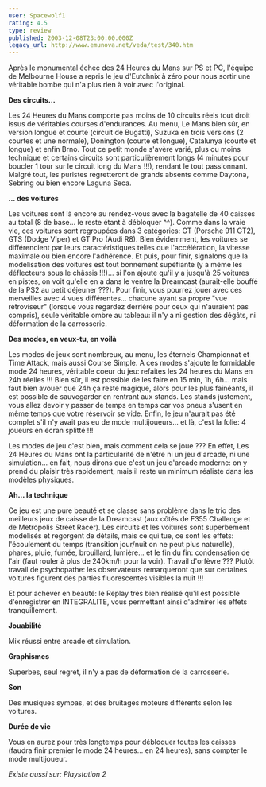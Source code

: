 ```yaml
---
user: Spacewolf1
rating: 4.5
type: review
published: 2003-12-08T23:00:00.000Z
legacy_url: http://www.emunova.net/veda/test/340.htm
---
```

Après le monumental échec des 24 Heures du Mans sur PS et PC, l'équipe de Melbourne House a repris le jeu d'Eutchnix à zéro pour nous sortir une véritable bombe qui n'a plus rien à voir avec l'original.  

  

**Des circuits...**  

Les 24 Heures du Mans comporte pas moins de 10 circuits réels tout droit issus de véritables courses d'endurances. Au menu, Le Mans bien sûr, en version longue et courte (circuit de Bugatti), Suzuka en trois versions (2 courtes et une normale), Donington (courte et longue), Catalunya (courte et longue) et enfin Brno. Tout ce petit monde s'avère varié, plus ou moins technique et certains circuits sont particulièrement longs (4 minutes pour boucler 1 tour sur le circuit long du Mans !!!), rendant le tout passionnant. Malgré tout, les puristes regretteront de grands absents comme Daytona, Sebring ou bien encore Laguna Seca.  

  

**... des voitures**  

Les voitures sont là encore au rendez-vous avec la bagatelle de 40 caisses au total (8 de base... le reste étant à débloquer ^^). Comme dans la vraie vie, ces voitures sont regroupées dans 3 catégories: GT (Porsche 911 GT2), GTS (Dodge Viper) et GT Pro (Audi R8). Bien évidemment, les voitures se différencient par leurs caractéristiques telles que l'accélération, la vitesse maximale ou bien encore l'adhérence. Et puis, pour finir, signalons que la modélisation des voitures est tout bonnement supéfiante (y a même les déflecteurs sous le châssis !!!)... si l'on ajoute qu'il y a jusqu'à 25 voitures en pistes, on voit qu'elle en a dans le ventre la Dreamcast (aurait-elle bouffé de la PS2 au petit déjeuner ???). Pour finir, vous pourrez jouer avec ces merveilles avec 4 vues différentes... chacune ayant sa propre "vue rétroviseur" (lorsque vous regardez derrière pour ceux qui n'auraient pas compris), seule véritable ombre au tableau: il n'y a ni gestion des dégâts, ni déformation de la carrosserie.  

  

**Des modes, en veux-tu, en voilà**  

Les modes de jeux sont nombreux, au menu, les éternels Championnat et Time Attack, mais aussi Course Simple. A ces modes s'ajoute le formidable mode 24 heures, véritable coeur du jeu: refaites les 24 heures du Mans en 24h réelles !!! Bien sûr, il est possible de les faire en 15 min, 1h, 6h... mais faut bien avouer que 24h ça reste magique, alors pour les plus fainéants, il est possible de sauvegarder en rentrant aux stands. Les stands justement, vous allez devoir y passer de temps en temps car vos pneus s'usent en même temps que votre réservoir se vide. Enfin, le jeu n'aurait pas été complet s'il n'y avait pas eu de mode multijoueurs... et là, c'est la folie: 4 joueurs en écran splitté !!!  

Les modes de jeu c'est bien, mais comment cela se joue ??? En effet, Les 24 Heures du Mans ont la particularité de n'être ni un jeu d'arcade, ni une simulation... en fait, nous dirons que c'est un jeu d'arcade moderne: on y prend du plaisir très rapidement, mais il reste un minimum réaliste dans les modèles physiques.  

  

**Ah... la technique**  

Ce jeu est une pure beauté et se classe sans problème dans le trio des meilleurs jeux de caisse de la Dreamcast (aux côtés de F355 Challenge et de Metropolis Street Racer). Les circuits et les voitures sont superbement modélisés et regorgent de détails, mais ce qui tue, ce sont les effets: l'écoulement du temps (transition jour/nuit on ne peut plus naturelle), phares, pluie, fumée, brouillard, lumière... et le fin du fin: condensation de l'air (faut rouler à plus de 240km/h pour la voir). Travail d'orfèvre ??? Plutôt travail de psychopathe: les observateurs remarqueront que sur certaines voitures figurent des parties fluorescentes visibles la nuit !!!  

Et pour achever en beauté: le Replay très bien réalisé qu'il est possible d'enregistrer en INTEGRALITE, vous permettant ainsi d'admirer les effets tranquillement.  

  

  

**Jouabilité**  

Mix réussi entre arcade et simulation.  

**Graphismes**  

Superbes, seul regret, il n'y a pas de déformation de la carrosserie.  

**Son**  

Des musiques sympas, et des bruitages moteurs différents selon les voitures.  

**Durée de vie**  

Vous en aurez pour très longtemps pour débloquer toutes les caisses (faudra finir premier le mode 24 heures... en 24 heures), sans compter le mode multijoueur.  

  

_Existe aussi sur:_ _Playstation 2_
